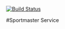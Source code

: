 [![Build Status](https://travis-ci.org/stlkralexdemo/SportmasterService.svg?branch=master)](https://travis-ci.org/stlkralexdemo/SportmasterService)

#Sportmaster Service